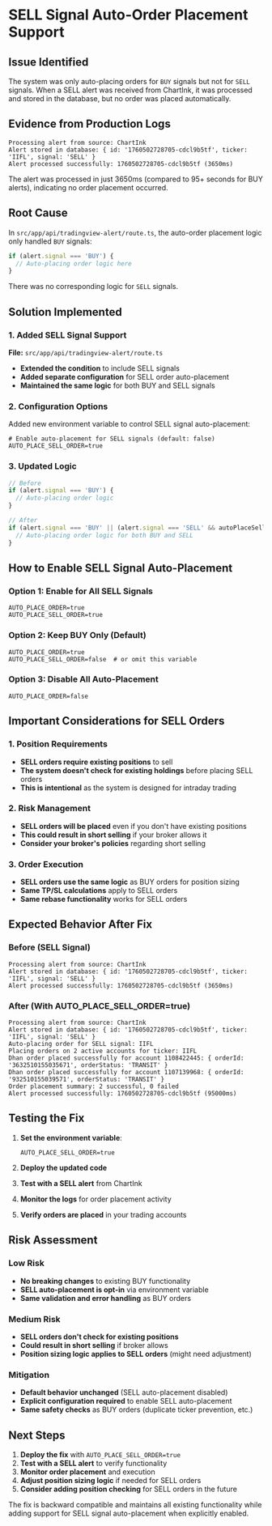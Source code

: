 # SELL Signal Auto-Order Placement Support

## Issue Identified

The system was only auto-placing orders for `BUY` signals but not for `SELL` signals. When a SELL alert was received from ChartInk, it was processed and stored in the database, but no order was placed automatically.

## Evidence from Production Logs

```
Processing alert from source: ChartInk
Alert stored in database: { id: '1760502728705-cdcl9b5tf', ticker: 'IIFL', signal: 'SELL' }
Alert processed successfully: 1760502728705-cdcl9b5tf (3650ms)
```

The alert was processed in just 3650ms (compared to 95+ seconds for BUY alerts), indicating no order placement occurred.

## Root Cause

In `src/app/api/tradingview-alert/route.ts`, the auto-order placement logic only handled `BUY` signals:

```typescript
if (alert.signal === 'BUY') {
  // Auto-placing order logic here
}
```

There was no corresponding logic for `SELL` signals.

## Solution Implemented

### 1. Added SELL Signal Support

**File:** `src/app/api/tradingview-alert/route.ts`

- **Extended the condition** to include SELL signals
- **Added separate configuration** for SELL order auto-placement
- **Maintained the same logic** for both BUY and SELL signals

### 2. Configuration Options

Added new environment variable to control SELL signal auto-placement:

```env
# Enable auto-placement for SELL signals (default: false)
AUTO_PLACE_SELL_ORDER=true
```

### 3. Updated Logic

```typescript
// Before
if (alert.signal === 'BUY') {
  // Auto-placing order logic
}

// After  
if (alert.signal === 'BUY' || (alert.signal === 'SELL' && autoPlaceSellOrder)) {
  // Auto-placing order logic for both BUY and SELL
}
```

## How to Enable SELL Signal Auto-Placement

### Option 1: Enable for All SELL Signals
```env
AUTO_PLACE_ORDER=true
AUTO_PLACE_SELL_ORDER=true
```

### Option 2: Keep BUY Only (Default)
```env
AUTO_PLACE_ORDER=true
AUTO_PLACE_SELL_ORDER=false  # or omit this variable
```

### Option 3: Disable All Auto-Placement
```env
AUTO_PLACE_ORDER=false
```

## Important Considerations for SELL Orders

### 1. Position Requirements
- **SELL orders require existing positions** to sell
- **The system doesn't check for existing holdings** before placing SELL orders
- **This is intentional** as the system is designed for intraday trading

### 2. Risk Management
- **SELL orders will be placed** even if you don't have existing positions
- **This could result in short selling** if your broker allows it
- **Consider your broker's policies** regarding short selling

### 3. Order Execution
- **SELL orders use the same logic** as BUY orders for position sizing
- **Same TP/SL calculations** apply to SELL orders
- **Same rebase functionality** works for SELL orders

## Expected Behavior After Fix

### Before (SELL Signal)
```
Processing alert from source: ChartInk
Alert stored in database: { id: '1760502728705-cdcl9b5tf', ticker: 'IIFL', signal: 'SELL' }
Alert processed successfully: 1760502728705-cdcl9b5tf (3650ms)
```

### After (With AUTO_PLACE_SELL_ORDER=true)
```
Processing alert from source: ChartInk
Alert stored in database: { id: '1760502728705-cdcl9b5tf', ticker: 'IIFL', signal: 'SELL' }
Auto-placing order for SELL signal: IIFL
Placing orders on 2 active accounts for ticker: IIFL
Dhan order placed successfully for account 1108422445: { orderId: '3632510155035671', orderStatus: 'TRANSIT' }
Dhan order placed successfully for account 1107139968: { orderId: '932510155039571', orderStatus: 'TRANSIT' }
Order placement summary: 2 successful, 0 failed
Alert processed successfully: 1760502728705-cdcl9b5tf (95000ms)
```

## Testing the Fix

1. **Set the environment variable**:
   ```env
   AUTO_PLACE_SELL_ORDER=true
   ```

2. **Deploy the updated code**

3. **Test with a SELL alert** from ChartInk

4. **Monitor the logs** for order placement activity

5. **Verify orders are placed** in your trading accounts

## Risk Assessment

### Low Risk
- **No breaking changes** to existing BUY functionality
- **SELL auto-placement is opt-in** via environment variable
- **Same validation and error handling** as BUY orders

### Medium Risk
- **SELL orders don't check for existing positions**
- **Could result in short selling** if broker allows
- **Position sizing logic applies to SELL orders** (might need adjustment)

### Mitigation
- **Default behavior unchanged** (SELL auto-placement disabled)
- **Explicit configuration required** to enable SELL auto-placement
- **Same safety checks** as BUY orders (duplicate ticker prevention, etc.)

## Next Steps

1. **Deploy the fix** with `AUTO_PLACE_SELL_ORDER=true`
2. **Test with a SELL alert** to verify functionality
3. **Monitor order placement** and execution
4. **Adjust position sizing logic** if needed for SELL orders
5. **Consider adding position checking** for SELL orders in the future

The fix is backward compatible and maintains all existing functionality while adding support for SELL signal auto-placement when explicitly enabled.
